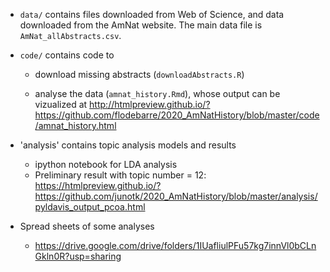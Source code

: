 

-  `data/` contains files downloaded from Web of Science, and data downloaded from the AmNat website. The main data file is `AmNat_allAbstracts.csv`.

-  `code/` contains code to  

    -  download missing abstracts (`downloadAbstracts.R`)

    -  analyse the data (`amnat_history.Rmd`), whose output can be vizualized at <http://htmlpreview.github.io/?https://github.com/flodebarre/2020_AmNatHistory/blob/master/code/amnat_history.html>

- 'analysis' contains topic analysis models and results 

  - ipython notebook for LDA analysis
  - Preliminary result with topic number = 12: <https://htmlpreview.github.io/?https://github.com/junotk/2020_AmNatHistory/blob/master/analysis/pyldavis_output_pcoa.html>
   

- Spread sheets of some analyses
    - https://drive.google.com/drive/folders/1IUafliulPFu57kg7innVl0bCLnGkln0R?usp=sharing
